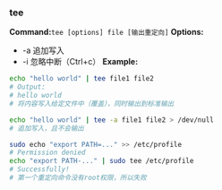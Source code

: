 ### tee
**Command:**`tee [options] file [输出重定向]`
**Options:**
- -a 追加写入
- -i 忽略中断（Ctrl+c）
**Example:**
``` bash
echo "hello world" | tee file1 file2
# Output:
# hello world
# 将内容写入给定文件中（覆盖），同时输出到标准输出

echo "hello world" | tee -a file1 file2 > /dev/null
# 追加写入，且不会输出

sudo echo "export PATH=..." >> /etc/profile
# Permission denied
echo "export PATH-..." | sudo tee /etc/profile
# Successfully!
# 第一个重定向命令没有root权限，所以失败
```
